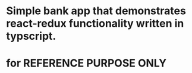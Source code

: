 # Simple bank app that demonstrates react-redux functionality written in typscript. 
# for REFERENCE PURPOSE ONLY
